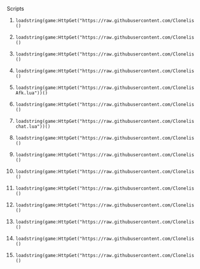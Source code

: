 Scripts
1.     loadstring(game:HttpGet("https://raw.githubusercontent.com/Clonelis/Scripts/refs/heads/main/FullBright.lua"))()
2.     loadstring(game:HttpGet("https://raw.githubusercontent.com/Clonelis/Scripts/refs/heads/main/Stress%20test.lua"))()
3.     loadstring(game:HttpGet("https://raw.githubusercontent.com/Clonelis/Scripts/refs/heads/main/Console.lua"))()
4.     loadstring(game:HttpGet("https://raw.githubusercontent.com/Clonelis/Scripts/refs/heads/main/Aimbot.lua"))()
5.     loadstring(game:HttpGet("https://raw.githubusercontent.com/Clonelis/Scripts/refs/heads/main/Anti-Afk.lua"))()
6.     loadstring(game:HttpGet("https://raw.githubusercontent.com/Clonelis/Scripts/refs/heads/main/Auto%20farm%20infamy.lua"))()
7.     loadstring(game:HttpGet("https://raw.githubusercontent.com/Clonelis/Scripts/refs/heads/main/Clear-chat.lua"))()
8.     loadstring(game:HttpGet("https://raw.githubusercontent.com/Clonelis/Scripts/refs/heads/main/Esp.lua"))()
9.     loadstring(game:HttpGet("https://raw.githubusercontent.com/Clonelis/Scripts/refs/heads/main/Fling.lua"))()
10.     loadstring(game:HttpGet("https://raw.githubusercontent.com/Clonelis/Scripts/refs/heads/main/Ring%20Parts.lua"))()
11.     loadstring(game:HttpGet("https://raw.githubusercontent.com/Clonelis/Scripts/refs/heads/main/Stretch.lua"))()
12.     loadstring(game:HttpGet("https://raw.githubusercontent.com/Clonelis/Scripts/refs/heads/main/Teleport.lua"))()
13.     loadstring(game:HttpGet("https://raw.githubusercontent.com/Clonelis/Scripts/refs/heads/main/bang%20v2.lua"))()
14.     loadstring(game:HttpGet("https://raw.githubusercontent.com/Clonelis/Scripts/refs/heads/main/fly.lua"))()
15.     loadstring(game:HttpGet("https://raw.githubusercontent.com/Clonelis/Scripts/refs/heads/main/Animation%20Logger"))()
